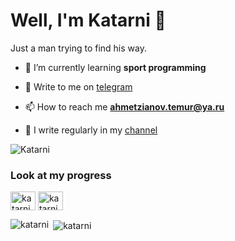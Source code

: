 # Well, I'm Katarni 🦄
Just a man trying to find his way.

- 🌱 I’m currently learning **sport programming**

- 📨 Write to me on [telegram](t.me/Katarni)

- 📫 How to reach me **ahmetzianov.temur@ya.ru**

- 📝 I write regularly in my [channel](https://t.me/+q0oHX43KUvk2NTUy)

<p><img align="center" src="https://github-readme-streak-stats.herokuapp.com/?user=Katarni&" alt="Katarni" /></p>

<h3 align="left">Look at my progress</h3>
<p align="left">
<a href="https://codeforces.com/profile/katarni" target="blank"><img align="center" src="https://raw.githubusercontent.com/rahuldkjain/github-profile-readme-generator/master/src/images/icons/Social/codeforces.svg" alt="katarni" height="30" width="40" /></a>
<a href="https://www.leetcode.com/katarni" target="blank"><img align="center" src="https://raw.githubusercontent.com/rahuldkjain/github-profile-readme-generator/master/src/images/icons/Social/leet-code.svg" alt="katarni" height="30" width="40" /></a>
</p>

<p><img align="left" src="https://github-readme-stats.vercel.app/api/top-langs?username=katarni&show_icons=true&locale=en&layout=compact" alt="katarni" /></p>

<p>&nbsp;<img align="center" src="https://github-readme-stats.vercel.app/api?username=katarni&show_icons=true&locale=en" alt="katarni" /></p>
